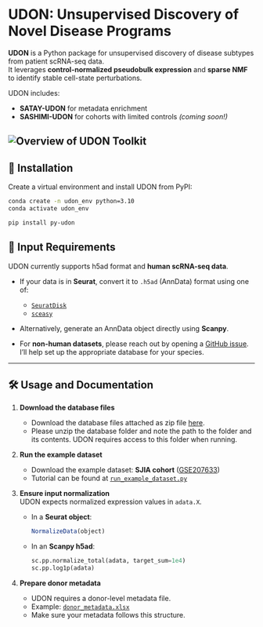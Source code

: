 # UDON: Unsupervised Discovery of Novel Disease Programs

**UDON** is a Python package for unsupervised discovery of disease subtypes from patient scRNA-seq data.  
It leverages **control-normalized pseudobulk expression** and **sparse NMF** to identify stable cell-state perturbations.  

UDON includes:  
- **SATAY-UDON** for metadata enrichment  
- **SASHIMI-UDON** for cohorts with limited controls *(coming soon!)*  

![Overview of UDON Toolkit](udon_toolkit_overview.png)
---

## 🚀 Installation  

Create a virtual environment and install UDON from PyPI:  

```bash
conda create -n udon_env python=3.10
conda activate udon_env

pip install py-udon
```

## 📂 Input Requirements  

UDON currently supports h5ad format and **human scRNA-seq data**.  

- If your data is in **Seurat**, convert it to `.h5ad` (AnnData) format using one of:  
  - [`SeuratDisk`](https://mojaveazure.github.io/seurat-disk/articles/convert-anndata.html)  
  - [`sceasy`](https://github.com/cellgeni/sceasy)  

- Alternatively, generate an AnnData object directly using **Scanpy**.  

- For **non-human datasets**, please reach out by opening a [GitHub issue](https://github.com/kairaveet/py-udon/issues). I’ll help set up the appropriate database for your species.  

---

## 🛠 Usage and Documentation  

1. **Download the database files**  
   - Download the database files attached as zip file [here](https://github.com/kairaveet/py-udon/blob/main/udon-python.zip). 
   - Please unzip the database folder and note the path to the folder and its contents. UDON requires access to this folder when running.  

2. **Run the example dataset**  
   - Download the example dataset: **SJIA cohort** ([GSE207633](https://www.ncbi.nlm.nih.gov/geo/query/acc.cgi?acc=GSE207633))
   - Tutorial can be found at [`run_example_dataset.py`](https://github.com/kairaveet/py-udon/blob/main/run_example_dataset.py)

3. **Ensure input normalization**  
   UDON expects normalized expression values in `adata.X`.  
   - In a **Seurat object**:  
     ```R
     NormalizeData(object)
     ```  
   - In an **Scanpy h5ad**:  
     ```python
     sc.pp.normalize_total(adata, target_sum=1e4)
     sc.pp.log1p(adata)
     ```  

4. **Prepare donor metadata**  
   - UDON requires a donor-level metadata file.  
   - Example: [`donor_metadata.xlsx`](https://github.com/kairaveet/py-udon/blob/main/donor_metadata.xlsx)  
   - Make sure your metadata follows this structure.  
